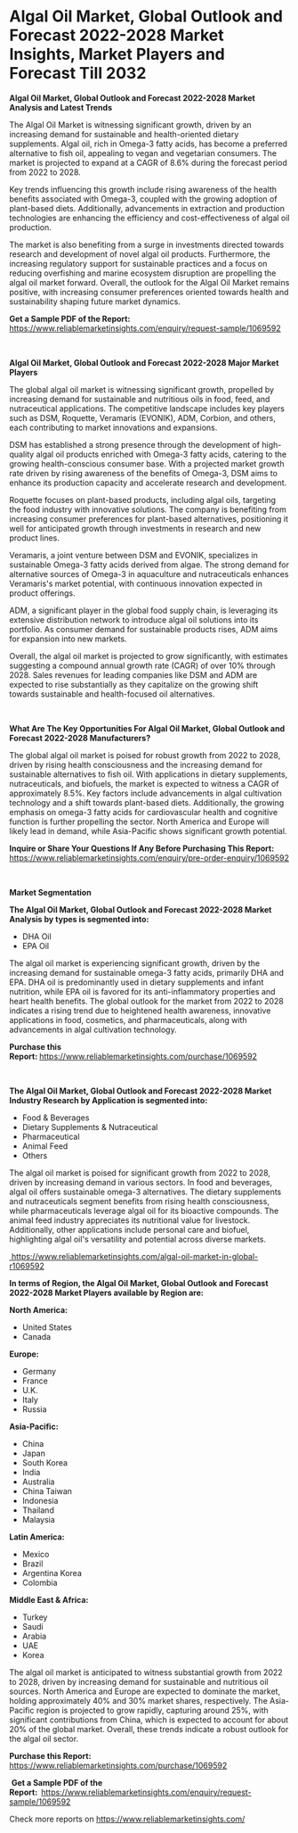 <p><h1>Algal Oil Market, Global Outlook and Forecast 2022-2028 Market Insights, Market Players and Forecast Till 2032</h1></p><p><strong>Algal Oil Market, Global Outlook and Forecast 2022-2028 Market Analysis and Latest Trends</strong></p>
<p><p>The Algal Oil Market is witnessing significant growth, driven by an increasing demand for sustainable and health-oriented dietary supplements. Algal oil, rich in Omega-3 fatty acids, has become a preferred alternative to fish oil, appealing to vegan and vegetarian consumers. The market is projected to expand at a CAGR of 8.6% during the forecast period from 2022 to 2028. </p><p>Key trends influencing this growth include rising awareness of the health benefits associated with Omega-3, coupled with the growing adoption of plant-based diets. Additionally, advancements in extraction and production technologies are enhancing the efficiency and cost-effectiveness of algal oil production. </p><p>The market is also benefiting from a surge in investments directed towards research and development of novel algal oil products. Furthermore, the increasing regulatory support for sustainable practices and a focus on reducing overfishing and marine ecosystem disruption are propelling the algal oil market forward. Overall, the outlook for the Algal Oil Market remains positive, with increasing consumer preferences oriented towards health and sustainability shaping future market dynamics.</p></p>
<p><strong>Get a Sample PDF of the Report:&nbsp;</strong> <a href="https://www.reliablemarketinsights.com/enquiry/request-sample/1069592?utm_campaign=2935&utm_medium=2&utm_source=Github&utm_content=ia&utm_term=21032025&utm_id=algal-oil-market-global-outlook-and-forecast-2022-2028">https://www.reliablemarketinsights.com/enquiry/request-sample/1069592</a></p>
<p>&nbsp;</p>
<p><strong>Algal Oil Market, Global Outlook and Forecast 2022-2028 Major Market Players</strong></p>
<p><p>The global algal oil market is witnessing significant growth, propelled by increasing demand for sustainable and nutritious oils in food, feed, and nutraceutical applications. The competitive landscape includes key players such as DSM, Roquette, Veramaris (EVONIK), ADM, Corbion, and others, each contributing to market innovations and expansions.</p><p>DSM has established a strong presence through the development of high-quality algal oil products enriched with Omega-3 fatty acids, catering to the growing health-conscious consumer base. With a projected market growth rate driven by rising awareness of the benefits of Omega-3, DSM aims to enhance its production capacity and accelerate research and development.</p><p>Roquette focuses on plant-based products, including algal oils, targeting the food industry with innovative solutions. The company is benefiting from increasing consumer preferences for plant-based alternatives, positioning it well for anticipated growth through investments in research and new product lines.</p><p>Veramaris, a joint venture between DSM and EVONIK, specializes in sustainable Omega-3 fatty acids derived from algae. The strong demand for alternative sources of Omega-3 in aquaculture and nutraceuticals enhances Veramaris's market potential, with continuous innovation expected in product offerings.</p><p>ADM, a significant player in the global food supply chain, is leveraging its extensive distribution network to introduce algal oil solutions into its portfolio. As consumer demand for sustainable products rises, ADM aims for expansion into new markets.</p><p>Overall, the algal oil market is projected to grow significantly, with estimates suggesting a compound annual growth rate (CAGR) of over 10% through 2028. Sales revenues for leading companies like DSM and ADM are expected to rise substantially as they capitalize on the growing shift towards sustainable and health-focused oil alternatives.</p></p>
<p>&nbsp;</p>
<p><strong>What Are The Key Opportunities For Algal Oil Market, Global Outlook and Forecast 2022-2028 Manufacturers?</strong></p>
<p><p>The global algal oil market is poised for robust growth from 2022 to 2028, driven by rising health consciousness and the increasing demand for sustainable alternatives to fish oil. With applications in dietary supplements, nutraceuticals, and biofuels, the market is expected to witness a CAGR of approximately 8.5%. Key factors include advancements in algal cultivation technology and a shift towards plant-based diets. Additionally, the growing emphasis on omega-3 fatty acids for cardiovascular health and cognitive function is further propelling the sector. North America and Europe will likely lead in demand, while Asia-Pacific shows significant growth potential.</p></p>
<p><strong>Inquire or Share Your Questions If Any Before Purchasing This Report:</strong> <a href="https://www.reliablemarketinsights.com/enquiry/pre-order-enquiry/1069592?utm_campaign=2935&utm_medium=2&utm_source=Github&utm_content=ia&utm_term=21032025&utm_id=algal-oil-market-global-outlook-and-forecast-2022-2028">https://www.reliablemarketinsights.com/enquiry/pre-order-enquiry/1069592</a></p>
<p>&nbsp;</p>
<p><strong>Market Segmentation</strong></p>
<p><strong>The Algal Oil Market, Global Outlook and Forecast 2022-2028 Market Analysis by types is segmented into:</strong></p>
<p><ul><li>DHA Oil</li><li>EPA Oil</li></ul></p>
<p><p>The algal oil market is experiencing significant growth, driven by the increasing demand for sustainable omega-3 fatty acids, primarily DHA and EPA. DHA oil is predominantly used in dietary supplements and infant nutrition, while EPA oil is favored for its anti-inflammatory properties and heart health benefits. The global outlook for the market from 2022 to 2028 indicates a rising trend due to heightened health awareness, innovative applications in food, cosmetics, and pharmaceuticals, along with advancements in algal cultivation technology.</p></p>
<p><strong>Purchase this Report:&nbsp;</strong><a href="https://www.reliablemarketinsights.com/purchase/1069592?utm_campaign=2935&utm_medium=2&utm_source=Github&utm_content=ia&utm_term=21032025&utm_id=algal-oil-market-global-outlook-and-forecast-2022-2028">https://www.reliablemarketinsights.com/purchase/1069592</a></p>
<p>&nbsp;</p>
<p><strong>The Algal Oil Market, Global Outlook and Forecast 2022-2028 Market Industry Research by Application is segmented into:</strong></p>
<p><ul><li>Food & Beverages</li><li>Dietary Supplements & Nutraceutical</li><li>Pharmaceutical</li><li>Animal Feed</li><li>Others</li></ul></p>
<p><p>The algal oil market is poised for significant growth from 2022 to 2028, driven by increasing demand in various sectors. In food and beverages, algal oil offers sustainable omega-3 alternatives. The dietary supplements and nutraceuticals segment benefits from rising health consciousness, while pharmaceuticals leverage algal oil for its bioactive compounds. The animal feed industry appreciates its nutritional value for livestock. Additionally, other applications include personal care and biofuel, highlighting algal oil's versatility and potential across diverse markets.</p></p>
<p><a href="https://www.reliablemarketinsights.com/algal-oil-market-in-global-r1069592?utm_campaign=2935&utm_medium=2&utm_source=Github&utm_content=ia&utm_term=21032025&utm_id=algal-oil-market-global-outlook-and-forecast-2022-2028">&nbsp;https://www.reliablemarketinsights.com/algal-oil-market-in-global-r1069592</a></p>
<p><strong>In terms of Region, the Algal Oil Market, Global Outlook and Forecast 2022-2028 Market Players available by Region are:</strong></p>
<p>
    <p> <strong> North America: </strong>
        <ul>
            <li>United States</li>
            <li>Canada</li>
        </ul>
        </p> 
    <p> <strong> Europe: </strong>
        <ul>
            <li>Germany</li>
            <li>France</li>
            <li>U.K.</li>
            <li>Italy</li>
            <li>Russia</li>
        </ul>
        </p> 
    <p> <strong> Asia-Pacific: </strong>
        <ul>
            <li>China</li>
            <li>Japan</li>
            <li>South Korea</li>
            <li>India</li>
            <li>Australia</li>
            <li>China Taiwan</li>
            <li>Indonesia</li>
            <li>Thailand</li>
            <li>Malaysia</li>
        </ul>
        </p> 
    <p> <strong> Latin America: </strong>
        <ul>
            <li>Mexico</li>
            <li>Brazil</li>
            <li>Argentina Korea</li>
            <li>Colombia</li>
        </ul>
        </p> 
    <p> <strong> Middle East & Africa: </strong>
        <ul>
            <li>Turkey</li>
            <li>Saudi</li>
            <li>Arabia</li>
            <li>UAE</li>
            <li>Korea</li>
        </ul>
    </p>
    </p>
<p><p>The algal oil market is anticipated to witness substantial growth from 2022 to 2028, driven by increasing demand for sustainable and nutritious oil sources. North America and Europe are expected to dominate the market, holding approximately 40% and 30% market shares, respectively. The Asia-Pacific region is projected to grow rapidly, capturing around 25%, with significant contributions from China, which is expected to account for about 20% of the global market. Overall, these trends indicate a robust outlook for the algal oil sector.</p></p>
<p><strong>Purchase this Report: </strong><a href="https://www.reliablemarketinsights.com/purchase/1069592?utm_campaign=2935&utm_medium=2&utm_source=Github&utm_content=ia&utm_term=21032025&utm_id=algal-oil-market-global-outlook-and-forecast-2022-2028">https://www.reliablemarketinsights.com/purchase/1069592</a></p>
<p>&nbsp;<strong>Get a Sample PDF of the Report:&nbsp;&nbsp;</strong><a href="https://www.reliablemarketinsights.com/enquiry/request-sample/1069592?utm_campaign=2935&utm_medium=2&utm_source=Github&utm_content=ia&utm_term=21032025&utm_id=algal-oil-market-global-outlook-and-forecast-2022-2028">https://www.reliablemarketinsights.com/enquiry/request-sample/1069592</a></p>
<p><strong></strong></p>
<p>Check more reports on <a href="https://www.reliablemarketinsights.com/?utm_campaign=2935&utm_medium=2&utm_source=Github&utm_content=ia&utm_term=21032025&utm_id=algal-oil-market-global-outlook-and-forecast-2022-2028">https://www.reliablemarketinsights.com/</a></p>